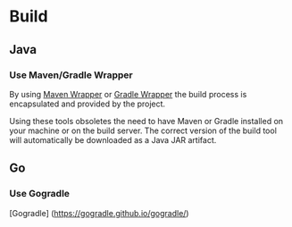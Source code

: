 # Build

## Java

### Use Maven/Gradle Wrapper

By using [Maven Wrapper](https://github.com/apache/maven-wrapper) or [Gradle Wrapper](https://docs.gradle.org/current/userguide/gradle_wrapper.html)
the build process is encapsulated and provided by the project.

Using these tools obsoletes the need to have Maven or Gradle installed on your machine or on the build server.
The correct version of the build tool will automatically be downloaded as a Java JAR artifact.

## Go

### Use Gogradle

[Gogradle] (https://gogradle.github.io/gogradle/)
